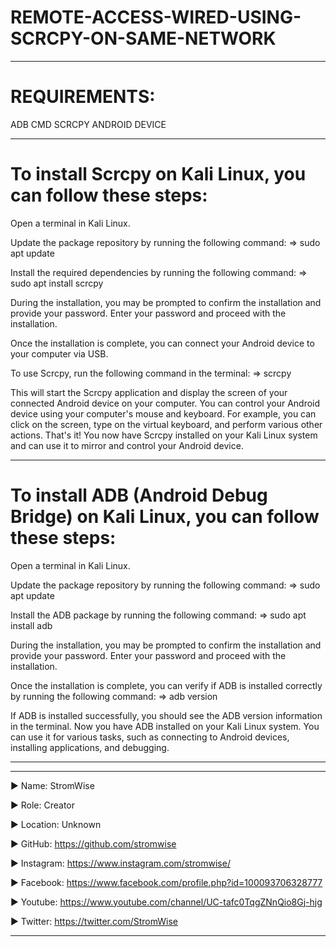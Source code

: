# REMOTE-ACCESS-WIRED-USING-SCRCPY-ON-SAME-NETWORK
___________________________________________________________________________________________________________________________________________________________________________________________________________________
# REQUIREMENTS:
ADB 
CMD
SCRCPY
ANDROID DEVICE 
___________________________________________________________________________________________________________________________________________________________________________________________________________________

# To install Scrcpy on Kali Linux, you can follow these steps:

Open a terminal in Kali Linux.

Update the package repository by running the following command:
=>  sudo apt update


Install the required dependencies by running the following command:
=>  sudo apt install scrcpy


During the installation, you may be prompted to confirm the installation and provide your password. Enter your password and proceed with the installation.

Once the installation is complete, you can connect your Android device to your computer via USB.

To use Scrcpy, run the following command in the terminal:
=>  scrcpy


This will start the Scrcpy application and display the screen of your connected Android device on your computer.
You can control your Android device using your computer's mouse and keyboard. For example, you can click on the screen, type on the virtual keyboard, and perform various other actions.
That's it! You now have Scrcpy installed on your Kali Linux system and can use it to mirror and control your Android device.
___________________________________________________________________________________________________________________________________________________________________________________________________________________
# To install ADB (Android Debug Bridge) on Kali Linux, you can follow these steps:

Open a terminal in Kali Linux.

Update the package repository by running the following command:
=>  sudo apt update


Install the ADB package by running the following command:
=>  sudo apt install adb

During the installation, you may be prompted to confirm the installation and provide your password. Enter your password and proceed with the installation.

Once the installation is complete, you can verify if ADB is installed correctly by running the following command:
=>  adb version

If ADB is installed successfully, you should see the ADB version information in the terminal.
Now you have ADB installed on your Kali Linux system. You can use it for various tasks, such as connecting to Android devices, installing applications, and debugging.
___________________________________________________________________________________________________________________________________________________________________________________________________________________








____________________________________________________________________________________________________________________________________________
▶ Name: StromWise

▶ Role: Creator

▶ Location: Unknown

▶ GitHub: https://github.com/stromwise 

▶ Instagram: https://www.instagram.com/stromwise/ 

▶ Facebook: https://www.facebook.com/profile.php?id=100093706328777

▶ Youtube: https://www.youtube.com/channel/UC-tafc0TqgZNnQio8Gj-hjg 

▶ Twitter: https://twitter.com/StromWise 
____________________________________________________________________________________________________________________________________________


